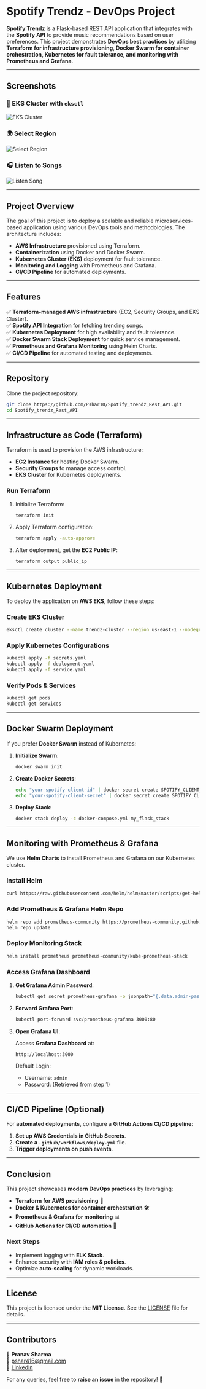 # Spotify Trendz - DevOps Project

**Spotify Trendz** is a Flask-based REST API application that integrates with the **Spotify API** to provide music recommendations based on user preferences. This project demonstrates **DevOps best practices** by utilizing **Terraform for infrastructure provisioning, Docker Swarm for container orchestration, Kubernetes for fault tolerance, and monitoring with Prometheus and Grafana**.

---
## Screenshots

### 📌 EKS Cluster with `eksctl`
![EKS Cluster](ekctl.png)

### 🌍 Select Region
![Select Region](select_region.png)

### 🎧 Listen to Songs
![Listen Song](listen_song.png)

---

## **Project Overview**

The goal of this project is to deploy a scalable and reliable microservices-based application using various DevOps tools and methodologies. The architecture includes:

- **AWS Infrastructure** provisioned using Terraform.
- **Containerization** using Docker and Docker Swarm.
- **Kubernetes Cluster (EKS)** deployment for fault tolerance.
- **Monitoring and Logging** with Prometheus and Grafana.
- **CI/CD Pipeline** for automated deployments.

---

## **Features**

✅ **Terraform-managed AWS infrastructure** (EC2, Security Groups, and EKS Cluster).  
✅ **Spotify API Integration** for fetching trending songs.  
✅ **Kubernetes Deployment** for high availability and fault tolerance.  
✅ **Docker Swarm Stack Deployment** for quick service management.  
✅ **Prometheus and Grafana Monitoring** using Helm Charts.  
✅ **CI/CD Pipeline** for automated testing and deployments.  

---

## **Repository**

Clone the project repository:

```bash
git clone https://github.com/Pshar10/Spotify_trendz_Rest_API.git
cd Spotify_trendz_Rest_API
```

---

## **Infrastructure as Code (Terraform)**

Terraform is used to provision the AWS infrastructure:

- **EC2 Instance** for hosting Docker Swarm.
- **Security Groups** to manage access control.
- **EKS Cluster** for Kubernetes deployments.

### **Run Terraform**

1. Initialize Terraform:

    ```bash
    terraform init
    ```

2. Apply Terraform configuration:

    ```bash
    terraform apply -auto-approve
    ```

3. After deployment, get the **EC2 Public IP**:

    ```bash
    terraform output public_ip
    ```

---

## **Kubernetes Deployment**

To deploy the application on **AWS EKS**, follow these steps:

### **Create EKS Cluster**

```bash
eksctl create cluster --name trendz-cluster --region us-east-1 --nodegroup-name standard-workers --node-type t3.medium --nodes 3 --nodes-min 1 --nodes-max 4 --managed
```

### **Apply Kubernetes Configurations**

```bash
kubectl apply -f secrets.yaml
kubectl apply -f deployment.yaml
kubectl apply -f service.yaml
```

### **Verify Pods & Services**

```bash
kubectl get pods
kubectl get services
```

---

## **Docker Swarm Deployment**

If you prefer **Docker Swarm** instead of Kubernetes:

1. **Initialize Swarm**:

    ```bash
    docker swarm init
    ```

2. **Create Docker Secrets**:

    ```bash
    echo "your-spotify-client-id" | docker secret create SPOTIPY_CLIENT_ID -
    echo "your-spotify-client-secret" | docker secret create SPOTIPY_CLIENT_SECRET -
    ```

3. **Deploy Stack**:

    ```bash
    docker stack deploy -c docker-compose.yml my_flask_stack
    ```

---

## **Monitoring with Prometheus & Grafana**

We use **Helm Charts** to install Prometheus and Grafana on our Kubernetes cluster.

### **Install Helm**

```bash
curl https://raw.githubusercontent.com/helm/helm/master/scripts/get-helm-3 | bash
```

### **Add Prometheus & Grafana Helm Repo**

```bash
helm repo add prometheus-community https://prometheus-community.github.io/helm-charts
helm repo update
```

### **Deploy Monitoring Stack**

```bash
helm install prometheus prometheus-community/kube-prometheus-stack
```

### **Access Grafana Dashboard**

1. **Get Grafana Admin Password**:

    ```bash
    kubectl get secret prometheus-grafana -o jsonpath="{.data.admin-password}" | base64 --decode
    ```

2. **Forward Grafana Port**:

    ```bash
    kubectl port-forward svc/prometheus-grafana 3000:80
    ```

3. **Open Grafana UI**:

    Access **Grafana Dashboard** at:

    ```
    http://localhost:3000
    ```

    Default Login:
    - Username: `admin`
    - Password: (Retrieved from step 1)

---

## **CI/CD Pipeline (Optional)**

For **automated deployments**, configure a **GitHub Actions CI/CD pipeline**:

1. **Set up AWS Credentials in GitHub Secrets**.
2. **Create a `.github/workflows/deploy.yml`** file.
3. **Trigger deployments on push events**.

---

## **Conclusion**

This project showcases **modern DevOps practices** by leveraging:
- **Terraform for AWS provisioning** 🚀
- **Docker & Kubernetes for container orchestration** 🛠️
- **Prometheus & Grafana for monitoring** 📊
- **GitHub Actions for CI/CD automation** 🔄

### **Next Steps**
- Implement logging with **ELK Stack**.
- Enhance security with **IAM roles & policies**.
- Optimize **auto-scaling** for dynamic workloads.

---

## **License**

This project is licensed under the **MIT License**. See the [LICENSE](LICENSE) file for details.

---

## **Contributors**

👤 **Pranav Sharma**  
📧 [pshar416@gmail.com](mailto:pshar416@gmail.com)  
🔗 [LinkedIn](https://www.linkedin.com/in/pranav1010/)  

For any queries, feel free to **raise an issue** in the repository! 🚀

